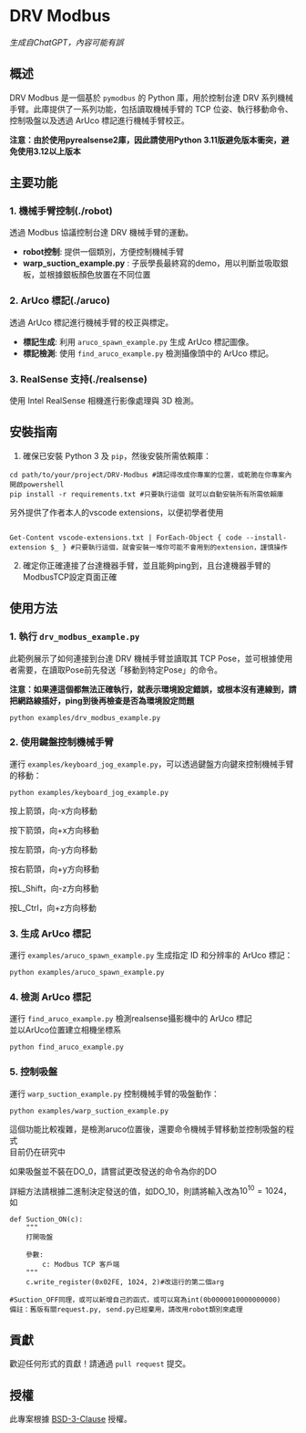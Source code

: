 DRV Modbus
==========
*生成自ChatGPT，內容可能有誤*

概述
--

DRV Modbus 是一個基於 `pymodbus` 的 Python 庫，用於控制台達 DRV 系列機械手臂。此庫提供了一系列功能，包括讀取機械手臂的 TCP 位姿、執行移動命令、控制吸盤以及透過 ArUco 標記進行機械手臂校正。

**注意：由於使用pyrealsense2庫，因此請使用Python 3.11版避免版本衝突，避免使用3.12以上版本**

主要功能
----

### 1\. 機械手臂控制(./robot)

透過 Modbus 協議控制台達 DRV 機械手臂的運動。

-   **robot控制**: 提供一個類別，方便控制機械手臂  
-   **warp_suction_example.py** : 子辰學長最終寫的demo，用以判斷並吸取銀板，並根據銀板顏色放置在不同位置  

### 2\. ArUco 標記(./aruco)

透過 ArUco 標記進行機械手臂的校正與標定。

-   **標記生成**: 利用 `aruco_spawn_example.py` 生成 ArUco 標記圖像。  
-   **標記檢測**: 使用 `find_aruco_example.py` 檢測攝像頭中的 ArUco 標記。  

### 3\. RealSense 支持(./realsense)

使用 Intel RealSense 相機進行影像處理與 3D 檢測。

安裝指南
----

1.  確保已安裝 Python 3 及 `pip`，然後安裝所需依賴庫：


```
cd path/to/your/project/DRV-Modbus #請記得改成你專案的位置，或乾脆在你專案內開啟powershell
pip install -r requirements.txt #只要執行這個 就可以自動安裝所有所需依賴庫

``` 

另外提供了作者本人的vscode extensions，以便初學者使用

```

Get-Content vscode-extensions.txt | ForEach-Object { code --install-extension $_ } #只要執行這個，就會安裝一堆你可能不會用到的extension，謹慎操作

```

2.  確定你正確連接了台達機器手臂，並且能夠ping到，且台達機器手臂的ModbusTCP設定頁面正確
    

使用方法
----

### 1\. 執行 `drv_modbus_example.py`

此範例展示了如何連接到台達 DRV 機械手臂並讀取其 TCP Pose，並可根據使用者需要，在讀取Pose前先發送「移動到特定Pose」的命令。

**注意：如果連這個都無法正確執行，就表示環境設定錯誤，或根本沒有連線到，請把網路線插好，ping到後再檢查是否為環境設定問題**

`python examples/drv_modbus_example.py` 

### 2\. 使用鍵盤控制機械手臂

運行 `examples/keyboard_jog_example.py`，可以透過鍵盤方向鍵來控制機械手臂的移動：

`python examples/keyboard_jog_example.py` 

按上箭頭，向-x方向移動

按下箭頭，向+x方向移動

按左箭頭，向-y方向移動

按右箭頭，向+y方向移動

按L_Shift，向-z方向移動

按L_Ctrl，向+z方向移動


### 3\. 生成 ArUco 標記

運行 `examples/aruco_spawn_example.py` 生成指定 ID 和分辨率的 ArUco 標記：

`python examples/aruco_spawn_example.py` 

### 4\. 檢測 ArUco 標記

運行 `find_aruco_example.py` 檢測realsense攝影機中的 ArUco 標記  
並以ArUco位置建立相機坐標系  

`python find_aruco_example.py` 


### 5\. 控制吸盤

運行 `warp_suction_example.py` 控制機械手臂的吸盤動作：

`python examples/warp_suction_example.py`    

這個功能比較複雜，是檢測aruco位置後，還要命令機械手臂移動並控制吸盤的程式  
目前仍在研究中  

如果吸盤並不裝在DO_0，請嘗試更改發送的命令為你的DO

詳細方法請根據二進制決定發送的值，如DO_10，則請將輸入改為$`10^{10}=1024`$，如
```
def Suction_ON(c):
    """
    打開吸盤

    參數:
        c: Modbus TCP 客戶端
    """
    c.write_register(0x02FE, 1024, 2)#改這行的第二個arg
    
#Suction_OFF同理，或可以新增自己的函式，或可以寫為int(0b0000010000000000)
備註：舊版有關request.py, send.py已經棄用，請改用robot類別來處理
```
貢獻
--

歡迎任何形式的貢獻！請通過 `pull request` 提交。

授權
--

此專案根據 [BSD-3-Clause](LICENSE) 授權。
